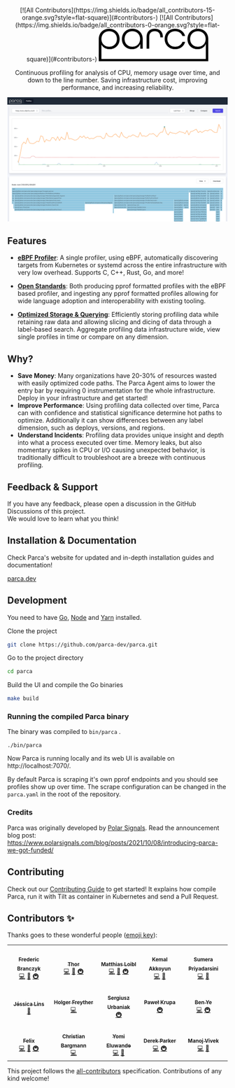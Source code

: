 <p align="center">
<!-- ALL-CONTRIBUTORS-BADGE:START - Do not remove or modify this section -->
[![All Contributors](https://img.shields.io/badge/all_contributors-15-orange.svg?style=flat-square)](#contributors-)
<!-- ALL-CONTRIBUTORS-BADGE:END -->
<!-- ALL-CONTRIBUTORS-BADGE:START - Do not remove or modify this section -->
[![All Contributors](https://img.shields.io/badge/all_contributors-0-orange.svg?style=flat-square)](#contributors-)
<!-- ALL-CONTRIBUTORS-BADGE:END -->
  <img src="ui/packages/shared/icons/src/assets/logo.svg" alt="Parca: Continuous profiling for analysis of CPU, memory usage over time, and down to the line number." height="75">
</p>


<p align="center">Continuous profiling for analysis of CPU, memory usage over time, and down to the line number. Saving infrastructure cost, improving performance, and increasing reliability.</p>



<p align="center"><img src="screenshot.png" alt="Screenshot of Parca"></p>

## Features

* [**eBPF Profiler**](https://www.parca.dev/docs/parca-agent/): A single profiler, using eBPF, automatically discovering targets from Kubernetes or systemd across the entire infrastructure with very low overhead. Supports C, C++, Rust, Go, and more!
* **[Open Standards](https://www.parca.dev/docs/concepts/#pprof)**: Both producing pprof formatted profiles with the eBPF based profiler, and ingesting any pprof formatted profiles allowing for wide language adoption and interoperability with existing tooling.

* [**Optimized Storage & Querying**](https://www.parca.dev/docs/storage/): Efficiently storing profiling data while retaining raw data and allowing slicing and dicing of data through a label-based search. Aggregate profiling data infrastructure wide, view single profiles in time or compare on any dimension.

## Why?
* **Save Money**: Many organizations have 20-30% of resources wasted with easily optimized code paths. The Parca Agent aims to lower the entry bar by requiring 0 instrumentation for the whole infrastructure. Deploy in your infrastructure and get started!
* **Improve Performance**: Using profiling data collected over time, Parca can with confidence and statistical significance determine hot paths to optimize. Additionally it can show differences between any label dimension, such as deploys, versions, and regions.
* **Understand Incidents**: Profiling data provides unique insight and depth into what a process executed over time. Memory leaks, but also momentary spikes in CPU or I/O causing unexpected behavior, is traditionally difficult to troubleshoot are a breeze with continuous profiling.

## Feedback & Support

If you have any feedback, please open a discussion in the GitHub Discussions of this project.  
We would love to learn what you think!

## Installation & Documentation

Check Parca's website for updated and in-depth installation guides and documentation!

[parca.dev](https://www.parca.dev/)

## Development

You need to have [Go](https://golang.org/), [Node](https://nodejs.org/en/download/) and [Yarn](https://classic.yarnpkg.com/en/) installed.

Clone the project

```bash
git clone https://github.com/parca-dev/parca.git
```

Go to the project directory

```bash
cd parca
```

Build the UI and compile the Go binaries

```bash
make build
```

### Running the compiled Parca binary

The binary was compiled to `bin/parca` .

```
./bin/parca
```

Now Parca is running locally and its web UI is available on http://localhost:7070/.

By default Parca is scraping it's own pprof endpoints and you should see profiles show up over time. 
The scrape configuration can be changed in the `parca.yaml` in the root of the repository. 

### Credits

Parca was originally developed by [Polar Signals](https://polarsignals.com/). Read the announcement blog post: https://www.polarsignals.com/blog/posts/2021/10/08/introducing-parca-we-got-funded/

## Contributing

Check out our [Contributing Guide](CONTRIBUTING.md) to get started!
It explains how compile Parca, run it with Tilt as container in Kubernetes and send a Pull Request.

## Contributors ✨

Thanks goes to these wonderful people ([emoji key](https://allcontributors.org/docs/en/emoji-key)):
<!-- ALL-CONTRIBUTORS-LIST:START - Do not remove or modify this section -->
<!-- prettier-ignore-start -->
<!-- markdownlint-disable -->
<table>
  <tr>
    <td align="center"><a href="https://brancz.com/"><img src="https://avatars.githubusercontent.com/u/4546722?v=4?s=100" width="100px;" alt=""/><br /><sub><b>Frederic Branczyk</b></sub></a><br /><a href="https://github.com/parca-dev/parca/commits?author=brancz" title="Code">💻</a> <a href="https://github.com/parca-dev/parca/commits?author=brancz" title="Documentation">📖</a> <a href="#infra-brancz" title="Infrastructure (Hosting, Build-Tools, etc)">🚇</a></td>
    <td align="center"><a href="https://github.com/thorfour"><img src="https://avatars.githubusercontent.com/u/8681572?v=4?s=100" width="100px;" alt=""/><br /><sub><b>Thor</b></sub></a><br /><a href="https://github.com/parca-dev/parca/commits?author=thorfour" title="Code">💻</a> <a href="https://github.com/parca-dev/parca/commits?author=thorfour" title="Documentation">📖</a> <a href="#infra-thorfour" title="Infrastructure (Hosting, Build-Tools, etc)">🚇</a></td>
    <td align="center"><a href="https://matthiasloibl.com/"><img src="https://avatars.githubusercontent.com/u/872251?v=4?s=100" width="100px;" alt=""/><br /><sub><b>Matthias Loibl</b></sub></a><br /><a href="https://github.com/parca-dev/parca/commits?author=metalmatze" title="Code">💻</a> <a href="https://github.com/parca-dev/parca/commits?author=metalmatze" title="Documentation">📖</a> <a href="#infra-metalmatze" title="Infrastructure (Hosting, Build-Tools, etc)">🚇</a></td>
    <td align="center"><a href="https://kakkoyun.me/"><img src="https://avatars.githubusercontent.com/u/536449?v=4?s=100" width="100px;" alt=""/><br /><sub><b>Kemal Akkoyun</b></sub></a><br /><a href="https://github.com/parca-dev/parca/commits?author=kakkoyun" title="Code">💻</a> <a href="https://github.com/parca-dev/parca/commits?author=kakkoyun" title="Documentation">📖</a></td>
    <td align="center"><a href="https://github.com/Sylfrena"><img src="https://avatars.githubusercontent.com/u/35404119?v=4?s=100" width="100px;" alt=""/><br /><sub><b>Sumera Priyadarsini</b></sub></a><br /><a href="https://github.com/parca-dev/parca/commits?author=Sylfrena" title="Code">💻</a> <a href="https://github.com/parca-dev/parca/commits?author=Sylfrena" title="Documentation">📖</a></td>
  </tr>
  <tr>
    <td align="center"><a href="https://github.com/jessicalins"><img src="https://avatars.githubusercontent.com/u/6627121?v=4?s=100" width="100px;" alt=""/><br /><sub><b>Jéssica Lins </b></sub></a><br /><a href="https://github.com/parca-dev/parca/commits?author=jessicalins" title="Documentation">📖</a></td>
    <td align="center"><a href="http://moiji-mobile.com/"><img src="https://avatars.githubusercontent.com/u/390178?v=4?s=100" width="100px;" alt=""/><br /><sub><b>Holger Freyther</b></sub></a><br /><a href="https://github.com/parca-dev/parca/commits?author=zecke" title="Code">💻</a></td>
    <td align="center"><a href="https://github.com/s-urbaniak"><img src="https://avatars.githubusercontent.com/u/375856?v=4?s=100" width="100px;" alt=""/><br /><sub><b>Sergiusz Urbaniak</b></sub></a><br /><a href="#infra-s-urbaniak" title="Infrastructure (Hosting, Build-Tools, etc)">🚇</a></td>
    <td align="center"><a href="https://pawel.krupa.net.pl/"><img src="https://avatars.githubusercontent.com/u/3531758?v=4?s=100" width="100px;" alt=""/><br /><sub><b>Paweł Krupa</b></sub></a><br /><a href="#infra-paulfantom" title="Infrastructure (Hosting, Build-Tools, etc)">🚇</a></td>
    <td align="center"><a href="https://yeya24.github.io/"><img src="https://avatars.githubusercontent.com/u/25150124?v=4?s=100" width="100px;" alt=""/><br /><sub><b>Ben Ye</b></sub></a><br /><a href="https://github.com/parca-dev/parca/commits?author=yeya24" title="Code">💻</a> <a href="#infra-yeya24" title="Infrastructure (Hosting, Build-Tools, etc)">🚇</a></td>
  </tr>
  <tr>
    <td align="center"><a href="https://github.com/fpuc"><img src="https://avatars.githubusercontent.com/u/1822814?v=4?s=100" width="100px;" alt=""/><br /><sub><b>Felix</b></sub></a><br /><a href="https://github.com/parca-dev/parca/commits?author=fpuc" title="Code">💻</a> <a href="https://github.com/parca-dev/parca/commits?author=fpuc" title="Documentation">📖</a> <a href="#infra-fpuc" title="Infrastructure (Hosting, Build-Tools, etc)">🚇</a></td>
    <td align="center"><a href="https://cbrgm.net/"><img src="https://avatars.githubusercontent.com/u/24737434?v=4?s=100" width="100px;" alt=""/><br /><sub><b>Christian Bargmann</b></sub></a><br /><a href="https://github.com/parca-dev/parca/commits?author=cbrgm" title="Code">💻</a></td>
    <td align="center"><a href="https://github.com/yomete"><img src="https://avatars.githubusercontent.com/u/9016992?v=4?s=100" width="100px;" alt=""/><br /><sub><b>Yomi Eluwande</b></sub></a><br /><a href="https://github.com/parca-dev/parca/commits?author=yomete" title="Code">💻</a> <a href="https://github.com/parca-dev/parca/commits?author=yomete" title="Documentation">📖</a></td>
    <td align="center"><a href="https://derkthedaring.info/"><img src="https://avatars.githubusercontent.com/u/1314079?v=4?s=100" width="100px;" alt=""/><br /><sub><b>Derek Parker</b></sub></a><br /><a href="https://github.com/parca-dev/parca/commits?author=derekparker" title="Code">💻</a> <a href="#infra-derekparker" title="Infrastructure (Hosting, Build-Tools, etc)">🚇</a></td>
    <td align="center"><a href="https://responsively.app/"><img src="https://avatars.githubusercontent.com/u/1283424?v=4?s=100" width="100px;" alt=""/><br /><sub><b>Manoj Vivek</b></sub></a><br /><a href="https://github.com/parca-dev/parca/commits?author=manojVivek" title="Code">💻</a> <a href="https://github.com/parca-dev/parca/commits?author=manojVivek" title="Documentation">📖</a></td>
  </tr>
</table>

<!-- markdownlint-restore -->
<!-- prettier-ignore-end -->

<!-- ALL-CONTRIBUTORS-LIST:END -->

<!-- ALL-CONTRIBUTORS-LIST:START - Do not remove or modify this section -->
<!-- prettier-ignore-start -->
<!-- markdownlint-disable -->
<!-- markdownlint-restore -->
<!-- prettier-ignore-end -->
<!-- ALL-CONTRIBUTORS-LIST:END -->

This project follows the [all-contributors](https://github.com/all-contributors/all-contributors) specification. Contributions of any kind welcome!